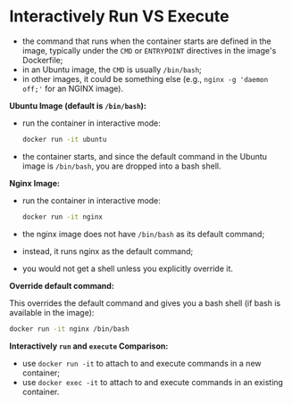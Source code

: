 # Interactively Run VS Execute

- the command that runs when the container starts are defined in the image, typically under the `CMD` or `ENTRYPOINT` directives in the image's Dockerfile;
- in an Ubuntu image, the `CMD` is usually `/bin/bash`;
- in other images, it could be something else (e.g., `nginx -g 'daemon off;'` for an NGINX image).


**Ubuntu Image (default is `/bin/bash`):**

- run the container in interactive mode:

    ```bash
    docker run -it ubuntu
    ```

- the container starts, and since the default command in the Ubuntu image is `/bin/bash`, you are dropped into a bash shell.

**Nginx Image:**

- run the container in interactive mode:

    ```bash
    docker run -it nginx
    ```

- the nginx image does not have `/bin/bash` as its default command;
- instead, it runs nginx as the default command;
- you would not get a shell unless you explicitly override it.

**Override default command:**

This overrides the default command and gives you a bash shell (if bash is available in the image):

```bash
docker run -it nginx /bin/bash
```

**Interactively `run` and `execute` Comparison:**

- use `docker run -it` to attach to and execute commands in a new container;
- use `docker exec -it` to attach to and execute commands in an existing container.
